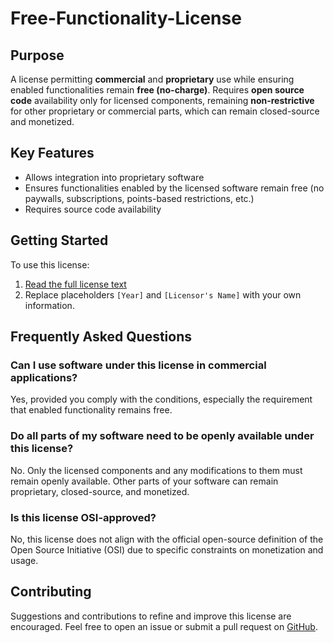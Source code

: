 # Free-Functionality-License


## Purpose

A license permitting **commercial** and **proprietary** use while ensuring enabled functionalities remain **free (no-charge)**. Requires **open source code** availability only for licensed components, remaining **non-restrictive** for other proprietary or commercial parts, which can remain closed-source and monetized.


## Key Features

- Allows integration into proprietary software
- Ensures functionalities enabled by the licensed software remain free (no paywalls, subscriptions, points-based restrictions, etc.)
- Requires source code availability

## Getting Started

To use this license:

1. [Read the full license text](https://github.com/NRA-Research/Free-Functionality-License/blob/main/LICENSE.txt)
2. Replace placeholders `[Year]` and `[Licensor's Name]` with your own information.

## Frequently Asked Questions

### Can I use software under this license in commercial applications?

Yes, provided you comply with the conditions, especially the requirement that enabled functionality remains free.

### Do all parts of my software need to be openly available under this license?

No. Only the licensed components and any modifications to them must remain openly available. Other parts of your software can remain proprietary, closed-source, and monetized.


### Is this license OSI-approved?

No, this license does not align with the official open-source definition of the Open Source Initiative (OSI) due to specific constraints on monetization and usage.

## Contributing

Suggestions and contributions to refine and improve this license are encouraged. Feel free to open an issue or submit a pull request on [GitHub](https://github.com/NRA-Research/Free-Functionality-License).
